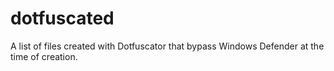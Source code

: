 # dotfuscated
A list of files created with Dotfuscator that bypass Windows Defender at the time of creation.
